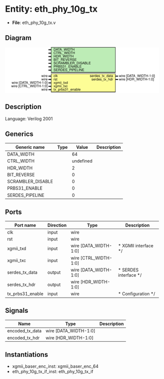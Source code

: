# Entity: eth_phy_10g_tx

- **File**: eth_phy_10g_tx.v
## Diagram

![Diagram](eth_phy_10g_tx.svg "Diagram")
## Description


 Language: Verilog 2001


## Generics

| Generic name      | Type | Value     | Description |
| ----------------- | ---- | --------- | ----------- |
| DATA_WIDTH        |      | 64        |             |
| CTRL_WIDTH        |      | undefined |             |
| HDR_WIDTH         |      | 2         |             |
| BIT_REVERSE       |      | 0         |             |
| SCRAMBLER_DISABLE |      | 0         |             |
| PRBS31_ENABLE     |      | 0         |             |
| SERDES_PIPELINE   |      | 0         |             |
## Ports

| Port name        | Direction | Type                  | Description                      |
| ---------------- | --------- | --------------------- | -------------------------------- |
| clk              | input     | wire                  |                                  |
| rst              | input     | wire                  |                                  |
| xgmii_txd        | input     | wire [DATA_WIDTH-1:0] |      * XGMII interface      */   |
| xgmii_txc        | input     | wire [CTRL_WIDTH-1:0] |                                  |
| serdes_tx_data   | output    | wire [DATA_WIDTH-1:0] |      * SERDES interface      */  |
| serdes_tx_hdr    | output    | wire [HDR_WIDTH-1:0]  |                                  |
| tx_prbs31_enable | input     | wire                  |      * Configuration      */     |
## Signals

| Name            | Type                  | Description |
| --------------- | --------------------- | ----------- |
| encoded_tx_data | wire [DATA_WIDTH-1:0] |             |
| encoded_tx_hdr  | wire [HDR_WIDTH-1:0]  |             |
## Instantiations

- xgmii_baser_enc_inst: xgmii_baser_enc_64
- eth_phy_10g_tx_if_inst: eth_phy_10g_tx_if
